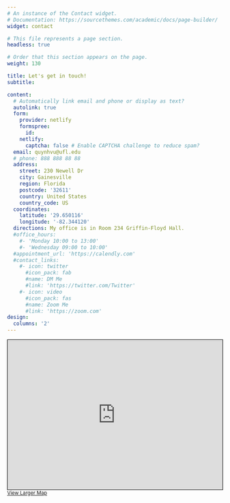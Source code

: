 ```yaml
---
# An instance of the Contact widget.
# Documentation: https://sourcethemes.com/academic/docs/page-builder/
widget: contact

# This file represents a page section.
headless: true

# Order that this section appears on the page.
weight: 130

title: Let's get in touch!
subtitle:

content:
  # Automatically link email and phone or display as text?
  autolink: true
  form:
    provider: netlify
    formspree:
      id:
    netlify:
      captcha: false # Enable CAPTCHA challenge to reduce spam?
  email: quynhvu@ufl.edu
  # phone: 888 888 88 88
  address:
    street: 230 Newell Dr
    city: Gainesville
    region: Florida
    postcode: '32611'
    country: United States
    country_code: US
  coordinates:
    latitude: '29.650116'
    longitude: '-82.344120'
  directions: My office is in Room 234 Griffin-Floyd Hall.
  #office_hours:
    #- 'Monday 10:00 to 13:00'
    #- 'Wednesday 09:00 to 10:00'
  #appointment_url: 'https://calendly.com'
  #contact_links:
    #- icon: twitter
      #icon_pack: fab
      #name: DM Me
      #link: 'https://twitter.com/Twitter'
    #- icon: video
      #icon_pack: fas
      #name: Zoom Me
      #link: 'https://zoom.com'
design:
  columns: '2'
---
```



<iframe width="100%" height="350" frameborder="0" scrolling="no" marginheight="0" marginwidth="0" 
src="https://www.openstreetmap.org/export/embed.html?bbox=-82.34503179788591%2C29.649444432687243%2C-82.34320789575578%2C29.65078709295832&amp;layer=mapnik" 
style="border: 1px solid black"></iframe><br/><small><a href="https://www.openstreetmap.org/#map=19/29.650116/-82.344120">View Larger Map</a></small>

